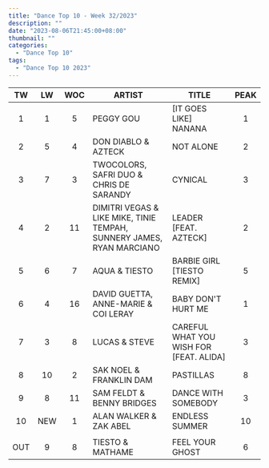 ```yaml
---
title: "Dance Top 10 - Week 32/2023"
description: ""
date: "2023-08-06T21:45:00+08:00"
thumbnail: ""
categories:
  - "Dance Top 10"
tags:
  - "Dance Top 10 2023"
---
```

<!--more-->
|TW|LW|WOC|ARTIST|TITLE|PEAK|
|:---:|:---:|:---:|---|---|:---:|
|1|1|5|PEGGY GOU|[IT GOES LIKE] NANANA|1|
|2|5|4|DON DIABLO & AZTECK|NOT ALONE|2|
|3|7|3|TWOCOLORS, SAFRI DUO & CHRIS DE SARANDY|CYNICAL|3|
|4|2|11|DIMITRI VEGAS & LIKE MIKE, TINIE TEMPAH, SUNNERY JAMES, RYAN MARCIANO|LEADER [FEAT. AZTECK]|2|
|5|6|7|AQUA & TIESTO|BARBIE GIRL [TIESTO REMIX]|5|
|6|4|16|DAVID GUETTA, ANNE-MARIE & COI LERAY|BABY DON'T HURT ME|1|
|7|3|8|LUCAS & STEVE|CAREFUL WHAT YOU WISH FOR [FEAT. ALIDA]|3|
|8|10|2|SAK NOEL & FRANKLIN DAM|PASTILLAS|8|
|9|8|11|SAM FELDT & BENNY BRIDGES|DANCE WITH SOMEBODY|3|
|10|NEW|1|ALAN WALKER & ZAK ABEL|ENDLESS SUMMER|10|
| | | | | | |
|OUT|9|8|TIESTO & MATHAME|FEEL YOUR GHOST|6|

